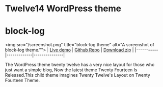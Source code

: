 # Twelve14 WordPress theme
block-log
=========

<img src="/screenshot.png" title="block-log theme" alt="A screenshot of block-log theme."">
| [Live demo](https://wordpress.org/themes/twelve-14/) | [Github Repo](https://github.com/anandubajith/twelve14-wordpress-theme) | [Download zip](https://github.com/anandubajith/twelve14-wordpress-theme/archive/master.zip) |
|-----------|-------------|---------------|

The WordPress theme twenty twelve has a very nice layout for those who just want a simple blog, Now the latest theme Twenty Fourteen Is Released.This child theme imagines Twenty Twelve's Layout on Twenty Fourteen Theme.
